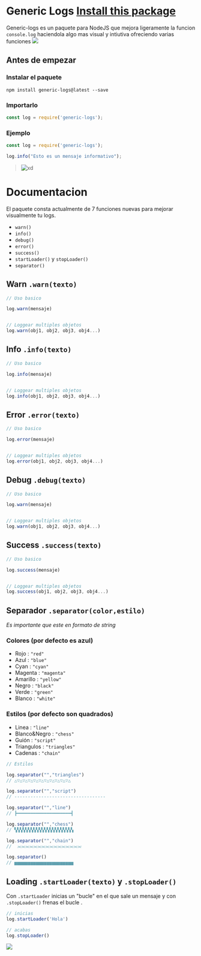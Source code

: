 # Generic Logs <a class="github-button" href="https://github.com/yosseferrazik/generic-logs/packages" data-icon="octicon-package" data-size="large" aria-label="Install this package yosseferrazik/generic-logs on GitHub">Install this package</a>

Generic-logs es un paquete para NodeJS que mejora ligeramente la funcion `console.log` haciendola algo mas visual y intiutiva ofreciendo varias funciones 
![](https://i.imgur.com/skpqoRy.png)
## Antes de empezar
### **Instalar el paquete** 

```
npm install generic-logs@latest --save
```
### **Importarlo** 

```js
const log = require('generic-logs');
```
### **Ejemplo**
```js
const log = require('generic-logs');

log.info("Esto es un mensaje informativo");
```
>![xd](https://i.imgur.com/RGQyfeP.png)

# Documentacion
El paquete consta actualmente de 7 funciones nuevas para mejorar visualmente tu logs.
- `warn()`
- `info()`
- `debug()`
- `error()`
- `success()`
- `startLoader()` y `stopLoader()`
- `separator()`

## Warn `.warn(texto)`
```js
// Uso basico

log.warn(mensaje)


// Loggear multiples objetos
log.warn(obj1, obj2, obj3, obj4...)
```
## Info `.info(texto)`
```js
// Uso basico

log.info(mensaje)


// Loggear multiples objetos
log.info(obj1, obj2, obj3, obj4...)
```
## Error `.error(texto)`
```js
// Uso basico

log.error(mensaje)


// Loggear multiples objetos
log.error(obj1, obj2, obj3, obj4...)
```
## Debug `.debug(texto)`
```js
// Uso basico

log.warn(mensaje)


// Loggear multiples objetos
log.warn(obj1, obj2, obj3, obj4...)
```

## Success `.success(texto)`
```js
// Uso basico

log.success(mensaje)


// Loggear multiples objetos
log.success(obj1, obj2, obj3, obj4...)
```
## Separador `.separator(color,estilo)`
*Es importante que este en formato de string*
### Colores (por defecto es azul)
- Rojo : `"red"`
- Azul : `"blue"`
- Cyan : `"cyan"`
- Magenta : `"magenta"`
- Amarillo : `"yellow"`
- Negro : `"black"`
- Verde : `"green"`
- Blanco : `"white"`
### Estilos (por defecto son quadrados)
- Linea : `"line"`
- Blanco&Negro : `"chess"`
- Guión : `"script"`
- Triangulos : `"triangles"`
- Cadenas : `"chain"`


```js
// Estilos

log.separator("","triangles")
// △▽△▽△▽△▽△▽△▽△▽△▽△▽△▽△

log.separator("","script")
// ----------------------------------

log.separator("","line")
// ┣━━━━━━━━━━━━━━━━━━━━┫

log.separator("","chess")
// ▚▚▚▚▚▚▚▚▚▚▚▚▚▚▚▚▚▚▚▚▚▚

log.separator("","chain")
//  ⫘⫘⫘⫘⫘⫘⫘⫘⫘⫘⫘⫘⫘⫘⫘⫘ 

log.separator()
// ▅▅▅▅▅▅▅▅▅▅▅▅▅▅▅▅▅▅▅▅▅▅
```

## Loading `.startLoader(texto)` y `.stopLoader()`
Con `.startLoader` inicias un "bucle" en el que sale un mensaje y con `.stopLoader()` frenas el bucle . 
```js
// inicias
log.startLoader('Hola')

// acabas
log.stopLoader()
```
![](https://i.imgur.com/kcAjRzF.gif)

